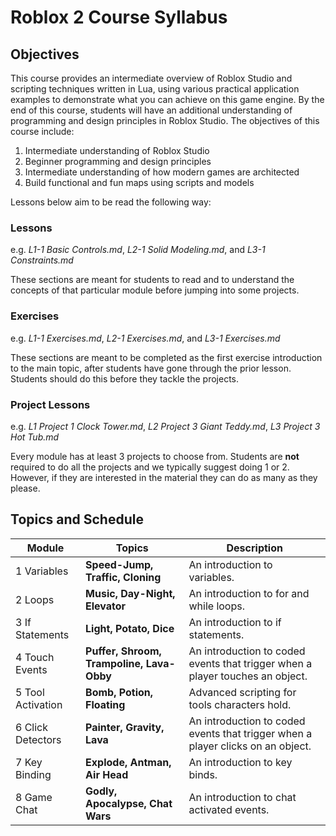
# Roblox 2 Course Syllabus

## Objectives
This course provides an intermediate overview of Roblox Studio and scripting techniques written in Lua, using various practical application examples to demonstrate what you can achieve on this game engine. By the end of this course, students will have an additional understanding of programming and design principles in Roblox Studio. The objectives of this course include:

1. Intermediate understanding of Roblox Studio
2. Beginner programming and design principles
3. Intermediate understanding of how modern games are architected
4. Build functional and fun maps using scripts and models 

Lessons below aim to be read the following way:

### Lessons 
e.g. *L1-1 Basic Controls.md*, *L2-1 Solid Modeling.md*, and *L3-1 Constraints.md*

These sections are meant for students to read and to understand the concepts of that particular module before jumping into some projects.

### Exercises 
e.g. *L1-1 Exercises.md*, *L2-1 Exercises.md*, and *L3-1 Exercises.md*

These sections are meant to be completed as the first exercise introduction to the main topic, after students have gone through the prior lesson. Students should do this before they tackle the projects.

### Project Lessons
e.g. *L1 Project 1 Clock Tower.md*, *L2 Project 3 Giant Teddy.md*, *L3 Project 3 Hot Tub.md*

Every module has at least 3 projects to choose from. Students are **not** required to do all the projects and we typically suggest doing 1 or 2. However, if they are interested in the material they can do as many as they please.

## Topics and Schedule

Module|Topics|Description
--- | --- | ---
1 Variables| **Speed-Jump, Traffic, Cloning**| An introduction to variables.
2 Loops|**Music, Day-Night, Elevator**| An introduction to for and while loops.
3 If Statements|**Light, Potato, Dice**| An introduction to if statements.
4 Touch Events|**Puffer, Shroom, Trampoline, Lava-Obby**| An introduction to coded events that trigger when a player touches an object.
5 Tool Activation|**Bomb, Potion, Floating**| Advanced scripting for tools characters hold.
6 Click Detectors|**Painter, Gravity, Lava**| An introduction to coded events that trigger when a player clicks on an object.
7 Key Binding|**Explode, Antman, Air Head**| An introduction to key binds.
8 Game Chat|**Godly, Apocalypse, Chat Wars**| An introduction to chat activated events.



